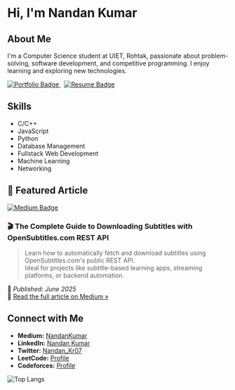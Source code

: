 # Hi, I'm Nandan Kumar

## About Me
I'm a Computer Science student at UIET, Rohtak, passionate about problem-solving, software development, and competitive programming. I enjoy learning and exploring new technologies.

<a href="https://matrix-portfolio-nandan.vercel.app/" target="_blank">
  <img src="https://img.shields.io/badge/Portfolio-Visit%20Now-black?logo=vercel&logoColor=white&style=for-the-badge" alt="Portfolio Badge" />
</a>
&nbsp;
<a href="https://drive.google.com/file/d/1sh6RM3Aui2LKkebN0ktTkaizZYx8RnKV/view?usp=sharing" target="_blank">
  <img src="https://img.shields.io/badge/Resume-Download%20PDF-black?logo=google-drive&logoColor=white&style=for-the-badge" alt="Resume Badge" />
</a>

## Skills
- C/C++
- JavaScript
- Python
- Database Management
- Fullstack Web Development
- Machine Learning
- Networking

## 📰 Featured Article

<a href="https://medium.com/@nandankumarmle/the-complete-guide-to-downloading-subtitles-with-opensubtitles-com-rest-api-88941ff37faf" target="_blank">
  <img src="https://img.shields.io/badge/Medium-Read%20Now-black?logo=medium&style=for-the-badge" alt="Medium Badge" />
</a>

### 🎬 The Complete Guide to Downloading Subtitles with OpenSubtitles.com REST API

> Learn how to automatically fetch and download subtitles using OpenSubtitles.com's public REST API.  
> Ideal for projects like subtitle-based learning apps, streaming platforms, or backend automation.

📅 *Published: June 2025*  
🔗 [Read the full article on Medium »](https://medium.com/@nandankumarmle/the-complete-guide-to-downloading-subtitles-with-opensubtitles-com-rest-api-88941ff37faf)



## Connect with Me
- **Medium:** [NandanKumar](https://medium.com/@nandankumarmle)
- **LinkedIn:** [Nandan Kumar](https://www.linkedin.com/in/nandan-kumar-787944229/)
- **Twitter:** [Nandan_Kr07](https://x.com/Nandan_Kr07)
- **LeetCode:** [Profile](https://leetcode.com/u/nandan_kumar07/)
- **Codeforces:** [Profile](https://codeforces.com/profile/NandanKumar)

![Top Langs](https://github-readme-stats.vercel.app/api/top-langs/?username=nandankumar07&layout=compact)

